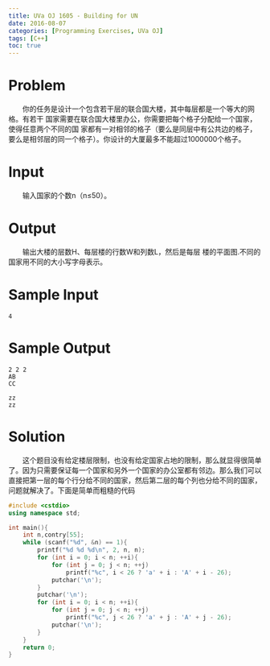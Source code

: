 ```yaml
---
title: UVa OJ 1605 - Building for UN
date: 2016-08-07
categories: [Programming Exercises, UVa OJ]
tags: [C++]
toc: true
---
```



# **Problem**
&emsp;&emsp;你的任务是设计一个包含若干层的联合国大楼，其中每层都是一个等大的网格。有若干 国家需要在联合国大楼里办公，你需要把每个格子分配给一个国家，使得任意两个不同的国 家都有一对相邻的格子（要么是同层中有公共边的格子，要么是相邻层的同一个格子）。你设计的大厦最多不能超过1000000个格子。  



<!-- more -->
# **Input**
&emsp;&emsp;输入国家的个数n（n≤50）。  

# **Output**
&emsp;&emsp;输出大楼的层数H、每层楼的行数W和列数L，然后是每层 楼的平面图.不同的国家用不同的大小写字母表示。  

# **Sample Input**
```
4
```
# **Sample Output**
```
2 2 2
AB
CC  

zz
zz
```

# **Solution**
&emsp;&emsp;这个题目没有给定楼层限制，也没有给定国家占地的限制，那么就显得很简单了。因为只需要保证每一个国家和另外一个国家的办公室都有邻边。那么我们可以直接把第一层的每个行分给不同的国家，然后第二层的每个列也分给不同的国家，问题就解决了。下面是简单而粗糙的代码
```C++
#include <cstdio>
using namespace std;

int main(){
	int n,contry[55];
	while (scanf("%d", &n) == 1){
		printf("%d %d %d\n", 2, n, n);
		for (int i = 0; i < n; ++i){
			for (int j = 0; j < n; ++j)
				printf("%c", i < 26 ? 'a' + i : 'A' + i - 26);
			putchar('\n');
		}
		putchar('\n');
		for (int i = 0; i < n; ++i){
			for (int j = 0; j < n; ++j)
				printf("%c", j < 26 ? 'a' + j : 'A' + j - 26);
			putchar('\n');
		}
	}
	return 0;
}
```
